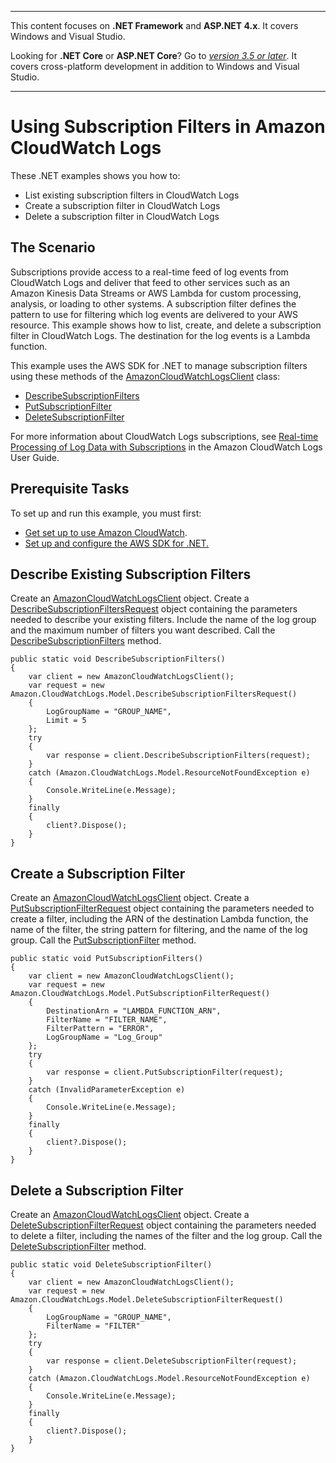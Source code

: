 --------

This content focuses on **\.NET Framework** and **ASP\.NET 4\.x**\. It covers Windows and Visual Studio\.

Looking for **\.NET Core** or **ASP\.NET Core**? Go to *[version 3\.5 or later](https://docs.aws.amazon.com/sdk-for-net/latest/developer-guide/welcome.html)*\. It covers cross\-platform development in addition to Windows and Visual Studio\.

--------

# Using Subscription Filters in Amazon CloudWatch Logs<a name="cloudwatch-using-subscriptions-examples"></a>

These \.NET examples shows you how to:
+ List existing subscription filters in CloudWatch Logs
+ Create a subscription filter in CloudWatch Logs
+ Delete a subscription filter in CloudWatch Logs

## The Scenario<a name="the-scenario"></a>

Subscriptions provide access to a real\-time feed of log events from CloudWatch Logs and deliver that feed to other services such as an Amazon Kinesis Data Streams or AWS Lambda for custom processing, analysis, or loading to other systems\. A subscription filter defines the pattern to use for filtering which log events are delivered to your AWS resource\. This example shows how to list, create, and delete a subscription filter in CloudWatch Logs\. The destination for the log events is a Lambda function\.

This example uses the AWS SDK for \.NET to manage subscription filters using these methods of the [AmazonCloudWatchLogsClient](https://docs.aws.amazon.com/sdkfornet/v3/apidocs/items/CloudWatch/TCloudWatchClient.html) class:
+  [DescribeSubscriptionFilters](https://docs.aws.amazon.com/sdkfornet/v3/apidocs/items/CloudWatchLogs/MCloudWatchLogsDescribeSubscriptionFiltersDescribeSubscriptionFiltersRequest.html) 
+  [PutSubscriptionFilter](https://docs.aws.amazon.com/sdkfornet/v3/apidocs/items/CloudWatchLogs/MCloudWatchLogsPutSubscriptionFilterPutSubscriptionFilterRequest.html) 
+  [DeleteSubscriptionFilter](https://docs.aws.amazon.com/sdkfornet/v3/apidocs/items/CloudWatchLogs/MCloudWatchLogsDeleteSubscriptionFilterDeleteSubscriptionFilterRequest.html) 

For more information about CloudWatch Logs subscriptions, see [Real\-time Processing of Log Data with Subscriptions](https://docs.aws.amazon.com/AmazonCloudWatch/latest/logs/Subscriptions.html) in the Amazon CloudWatch Logs User Guide\.

## Prerequisite Tasks<a name="prerequisite-tasks"></a>

To set up and run this example, you must first:
+  [Get set up to use Amazon CloudWatch](https://docs.aws.amazon.com/AmazonCloudWatch/latest/monitoring/GettingSetup.html)\.
+ [Set up and configure the AWS SDK for \.NET\.](net-dg-setup.md)

## Describe Existing Subscription Filters<a name="describe-existing-subscription-filters"></a>

Create an [AmazonCloudWatchLogsClient](https://docs.aws.amazon.com/sdkfornet/v3/apidocs/items/CloudWatch/TCloudWatchClient.html) object\. Create a [DescribeSubscriptionFiltersRequest](https://docs.aws.amazon.com/sdkfornet/v3/apidocs/items/CloudWatchLogs/TDescribeSubscriptionFiltersRequest.html) object containing the parameters needed to describe your existing filters\. Include the name of the log group and the maximum number of filters you want described\. Call the [DescribeSubscriptionFilters](https://docs.aws.amazon.com/sdkfornet/v3/apidocs/items/CloudWatchLogs/MCloudWatchLogsDescribeSubscriptionFiltersDescribeSubscriptionFiltersRequest.html) method\.

```
public static void DescribeSubscriptionFilters()
{
    var client = new AmazonCloudWatchLogsClient();
    var request = new Amazon.CloudWatchLogs.Model.DescribeSubscriptionFiltersRequest()
    {
        LogGroupName = "GROUP_NAME",
        Limit = 5
    };
    try
    {
        var response = client.DescribeSubscriptionFilters(request);
    }
    catch (Amazon.CloudWatchLogs.Model.ResourceNotFoundException e)
    {
        Console.WriteLine(e.Message);
    }
    finally
    {
        client?.Dispose();
    }
}
```

## Create a Subscription Filter<a name="create-a-subscription-filter"></a>

Create an [AmazonCloudWatchLogsClient](https://docs.aws.amazon.com/sdkfornet/v3/apidocs/items/CloudWatch/TCloudWatchClient.html) object\. Create a [PutSubscriptionFilterRequest](https://docs.aws.amazon.com/sdkfornet/v3/apidocs/items/CloudWatchLogs/TPutSubscriptionFilterRequest.html) object containing the parameters needed to create a filter, including the ARN of the destination Lambda function, the name of the filter, the string pattern for filtering, and the name of the log group\. Call the [PutSubscriptionFilter](https://docs.aws.amazon.com/sdkfornet/v3/apidocs/items/CloudWatchLogs/MCloudWatchLogsPutSubscriptionFilterPutSubscriptionFilterRequest.html) method\.

```
public static void PutSubscriptionFilters()
{
    var client = new AmazonCloudWatchLogsClient();
    var request = new Amazon.CloudWatchLogs.Model.PutSubscriptionFilterRequest()
    {
        DestinationArn = "LAMBDA_FUNCTION_ARN",
        FilterName = "FILTER_NAME",
        FilterPattern = "ERROR",
        LogGroupName = "Log_Group"
    };
    try
    {
        var response = client.PutSubscriptionFilter(request);
    }
    catch (InvalidParameterException e)
    {
        Console.WriteLine(e.Message);
    }
    finally
    {
        client?.Dispose();
    }
}
```

## Delete a Subscription Filter<a name="delete-a-subscription-filter"></a>

Create an [AmazonCloudWatchLogsClient](https://docs.aws.amazon.com/sdkfornet/v3/apidocs/items/CloudWatch/TCloudWatchClient.html) object\. Create a [DeleteSubscriptionFilterRequest](https://docs.aws.amazon.com/sdkfornet/v3/apidocs/items/CloudWatchLogs/TDeleteSubscriptionFilterRequest.html) object containing the parameters needed to delete a filter, including the names of the filter and the log group\. Call the [DeleteSubscriptionFilter](https://docs.aws.amazon.com/sdkfornet/v3/apidocs/items/CloudWatchLogs/MCloudWatchLogsDeleteSubscriptionFilterDeleteSubscriptionFilterRequest.html) method\.

```
public static void DeleteSubscriptionFilter()
{
    var client = new AmazonCloudWatchLogsClient();
    var request = new Amazon.CloudWatchLogs.Model.DeleteSubscriptionFilterRequest()
    {
        LogGroupName = "GROUP_NAME",
        FilterName = "FILTER"
    };
    try
    {
        var response = client.DeleteSubscriptionFilter(request);
    }
    catch (Amazon.CloudWatchLogs.Model.ResourceNotFoundException e)
    {
        Console.WriteLine(e.Message);
    }
    finally
    {
        client?.Dispose();
    }
}
```